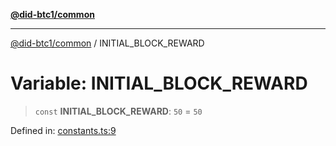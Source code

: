 [**@did-btc1/common**](../README.md)

***

[@did-btc1/common](../globals.md) / INITIAL\_BLOCK\_REWARD

# Variable: INITIAL\_BLOCK\_REWARD

> `const` **INITIAL\_BLOCK\_REWARD**: `50` = `50`

Defined in: [constants.ts:9](https://github.com/dcdpr/did-btc1-js/blob/751aedd75738c26882a2149e644ae32b9e424707/packages/common/src/constants.ts#L9)

